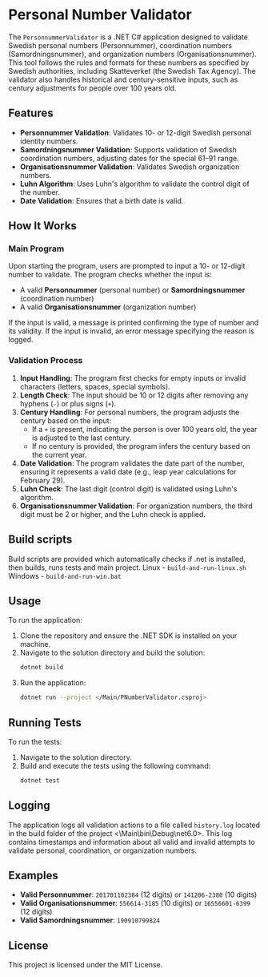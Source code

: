 
# Personal Number Validator

The `PersonnummerValidator` is a .NET C# application designed to validate Swedish personal numbers (Personnummer), coordination numbers (Samordningsnummer), and organization numbers (Organisationsnummer). This tool follows the rules and formats for these numbers as specified by Swedish authorities, including Skatteverket (the Swedish Tax Agency). The validator also handles historical and century-sensitive inputs, such as century adjustments for people over 100 years old.

## Features

- **Personnummer Validation**: Validates 10- or 12-digit Swedish personal identity numbers.
- **Samordningsnummer Validation**: Supports validation of Swedish coordination numbers, adjusting dates for the special 61–91 range.
- **Organisationsnummer Validation**: Validates Swedish organization numbers.
- **Luhn Algorithm**: Uses Luhn's algorithm to validate the control digit of the number.
- **Date Validation**: Ensures that a birth date is valid.

## How It Works

### Main Program

Upon starting the program, users are prompted to input a 10- or 12-digit number to validate. The program checks whether the input is:

- A valid **Personnummer** (personal number) or **Samordningsnummer** (coordination number)
- A valid **Organisationsnummer** (organization number)

If the input is valid, a message is printed confirming the type of number and its validity. If the input is invalid, an error message specifying the reason is logged.

### Validation Process

1. **Input Handling**: The program first checks for empty inputs or invalid characters (letters, spaces, special symbols).
2. **Length Check**: The input should be 10 or 12 digits after removing any hyphens (`-`) or plus signs (`+`).
3. **Century Handling**: For personal numbers, the program adjusts the century based on the input:
   - If a `+` is present, indicating the person is over 100 years old, the year is adjusted to the last century.
   - If no century is provided, the program infers the century based on the current year.
4. **Date Validation**: The program validates the date part of the number, ensuring it represents a valid date (e.g., leap year calculations for February 29).
5. **Luhn Check**: The last digit (control digit) is validated using Luhn's algorithm.
6. **Organisationsnummer Validation**: For organization numbers, the third digit must be 2 or higher, and the Luhn check is applied.

## Build scripts
Build scripts are provided which automatically checks if .net is installed, then builds, runs tests and main project.
Linux - `build-and-run-linux.sh`
Windows - `build-and-run-win.bat`

## Usage

To run the application:

1. Clone the repository and ensure the .NET SDK is installed on your machine.
2. Navigate to the solution directory and build the solution:
   ```bash
   dotnet build
   ```
3. Run the application:
   ```bash
   dotnet run --project </Main/PNumberValidator.csproj>
   ```


## Running Tests

To run the tests:

1. Navigate to the solution directory.
2. Build and execute the tests using the following command:
   ```bash
   dotnet test
   ```
## Logging

The application logs all validation actions to a file called `history.log` located in the build folder of the project <\Main\bin\Debug\net6.0>. This log contains timestamps and information about all valid and invalid attempts to validate personal, coordination, or organization numbers.

## Examples

- **Valid Personnummer**: `201701102384` (12 digits) or `141206-2380` (10 digits)
- **Valid Organisationsnummer**: `556614-3185` (10 digits) or `16556601-6399` (12 digits)
- **Valid Samordningsnummer**: `190910799824`

## License

This project is licensed under the MIT License.